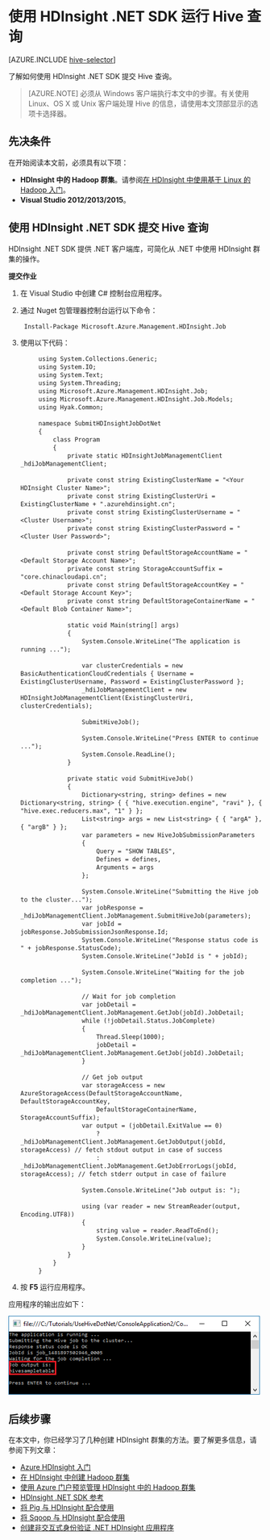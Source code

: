 <properties
    pageTitle="使用 HDInsight .NET SDK 运行 Hive 查询 | Azure"
    description="了解如何使用 HDInsight .NET SDK 将 Hadoop 作业提交到 Azure HDInsight Hadoop。"
    editor="cgronlun"
    manager="jhubbard"
    services="hdinsight"
    documentationcenter=""
    tags="azure-portal"
    author="mumian" />
<tags
    ms.assetid="4e291890-f8b4-426c-b5e8-d4fd512ff042"
    ms.service="hdinsight"
    ms.workload="big-data"
    ms.tgt_pltfrm="na"
    ms.devlang="na"
    ms.topic="article"
    ms.date="02/09/2017"
    wacn.date="03/28/2017"
    ms.author="jgao" />

# 使用 HDInsight .NET SDK 运行 Hive 查询
[AZURE.INCLUDE [hive-selector](../../includes/hdinsight-selector-use-hive.md)]

了解如何使用 HDInsight .NET SDK 提交 Hive 查询。

> [AZURE.NOTE]
必须从 Windows 客户端执行本文中的步骤。有关使用 Linux、OS X 或 Unix 客户端处理 Hive 的信息，请使用本文顶部显示的选项卡选择器。
> 
> 

## 先决条件
在开始阅读本文前，必须具有以下项：

* **HDInsight 中的 Hadoop 群集**。请参阅[在 HDInsight 中使用基于 Linux 的 Hadoop 入门](/documentation/articles/hdinsight-use-sqoop/#create-cluster-and-sql-database)。
* **Visual Studio 2012/2013/2015**。

## 使用 HDInsight .NET SDK 提交 Hive 查询
HDInsight .NET SDK 提供 .NET 客户端库，可简化从 .NET 中使用 HDInsight 群集的操作。

**提交作业**

1. 在 Visual Studio 中创建 C# 控制台应用程序。
2. 通过 Nuget 包管理器控制台运行以下命令：
   
        Install-Package Microsoft.Azure.Management.HDInsight.Job
3. 使用以下代码：

            using System.Collections.Generic;
            using System.IO;
            using System.Text;
            using System.Threading;
            using Microsoft.Azure.Management.HDInsight.Job;
            using Microsoft.Azure.Management.HDInsight.Job.Models;
            using Hyak.Common;
   
            namespace SubmitHDInsightJobDotNet
            {
                class Program
                {
                    private static HDInsightJobManagementClient _hdiJobManagementClient;
   
                    private const string ExistingClusterName = "<Your HDInsight Cluster Name>";
                    private const string ExistingClusterUri = ExistingClusterName + ".azurehdinsight.cn";
                    private const string ExistingClusterUsername = "<Cluster Username>";
                    private const string ExistingClusterPassword = "<Cluster User Password>";
   
                    private const string DefaultStorageAccountName = "<Default Storage Account Name>";
                    private const string StorageAccountSuffix = "core.chinacloudapi.cn";
                    private const string DefaultStorageAccountKey = "<Default Storage Account Key>";
                    private const string DefaultStorageContainerName = "<Default Blob Container Name>";
   
                    static void Main(string[] args)
                    {
                        System.Console.WriteLine("The application is running ...");
   
                        var clusterCredentials = new BasicAuthenticationCloudCredentials { Username = ExistingClusterUsername, Password = ExistingClusterPassword };
                        _hdiJobManagementClient = new HDInsightJobManagementClient(ExistingClusterUri, clusterCredentials);
   
                        SubmitHiveJob();
   
                        System.Console.WriteLine("Press ENTER to continue ...");
                        System.Console.ReadLine();
                    }
   
                    private static void SubmitHiveJob()
                    {
                        Dictionary<string, string> defines = new Dictionary<string, string> { { "hive.execution.engine", "ravi" }, { "hive.exec.reducers.max", "1" } };
                        List<string> args = new List<string> { { "argA" }, { "argB" } };
                        var parameters = new HiveJobSubmissionParameters
                        {
                            Query = "SHOW TABLES",
                            Defines = defines,
                            Arguments = args
                        };
   
                        System.Console.WriteLine("Submitting the Hive job to the cluster...");
                        var jobResponse = _hdiJobManagementClient.JobManagement.SubmitHiveJob(parameters);
                        var jobId = jobResponse.JobSubmissionJsonResponse.Id;
                        System.Console.WriteLine("Response status code is " + jobResponse.StatusCode);
                        System.Console.WriteLine("JobId is " + jobId);
   
                        System.Console.WriteLine("Waiting for the job completion ...");
   
                        // Wait for job completion
                        var jobDetail = _hdiJobManagementClient.JobManagement.GetJob(jobId).JobDetail;
                        while (!jobDetail.Status.JobComplete)
                        {
                            Thread.Sleep(1000);
                            jobDetail = _hdiJobManagementClient.JobManagement.GetJob(jobId).JobDetail;
                        }
   
                        // Get job output
                        var storageAccess = new AzureStorageAccess(DefaultStorageAccountName, DefaultStorageAccountKey,
                            DefaultStorageContainerName, StorageAccountSuffix);
                        var output = (jobDetail.ExitValue == 0)
                            ? _hdiJobManagementClient.JobManagement.GetJobOutput(jobId, storageAccess) // fetch stdout output in case of success
                            : _hdiJobManagementClient.JobManagement.GetJobErrorLogs(jobId, storageAccess); // fetch stderr output in case of failure
   
                        System.Console.WriteLine("Job output is: ");
   
                        using (var reader = new StreamReader(output, Encoding.UTF8))
                        {
                            string value = reader.ReadToEnd();
                            System.Console.WriteLine(value);
                        }
                    }
                }
            }

4. 按 **F5** 运行应用程序。

应用程序的输出应如下：

![HDInsight Hadoop Hive 作业输出](./media/hdinsight-hadoop-use-hive-dotnet-sdk/hdinsight-hadoop-use-hive-net-sdk-output.png)  


## 后续步骤
在本文中，你已经学习了几种创建 HDInsight 群集的方法。要了解更多信息，请参阅下列文章：

* [Azure HDInsight 入门][hdinsight-get-started]
* [在 HDInsight 中创建 Hadoop 群集][hdinsight-provision]
* [使用 Azure 门户预览管理 HDInsight 中的 Hadoop 群集](/documentation/articles/hdinsight-administer-use-management-portal/)
* [HDInsight .NET SDK 参考](https://msdn.microsoft.com/zh-cn/library/mt271028.aspx)
* [将 Pig 与 HDInsight 配合使用](/documentation/articles/hdinsight-use-pig/)
* [将 Sqoop 与 HDInsight 配合使用](/documentation/articles/hdinsight-use-sqoop-mac-linux/)
* [创建非交互式身份验证 .NET HDInsight 应用程序](/documentation/articles/hdinsight-create-non-interactive-authentication-dotnet-applications/)

[hdinsight-provision]: /documentation/articles/hdinsight-provision-clusters/
[hdinsight-get-started]: /documentation/articles/hdinsight-hadoop-linux-tutorial-get-started/

<!---HONumber=Mooncake_0120_2017-->
<!--Update_Description: update from ASM to ARM-->
